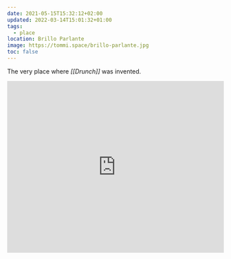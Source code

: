 ```yaml
---
date: 2021-05-15T15:32:12+02:00
updated: 2022-03-14T15:01:32+01:00
tags:
  - place
location: Brillo Parlante
image: https://tommi.space/brillo-parlante.jpg
toc: false
---
```

The very place where *[[Drunch]]* was invented.

<div class='embed'><iframe width='100%' height='400' frameborder='0' scrolling='no' marginheight='0' marginwidth='0' src='https://osm.org/export/embed.html?bbox=12.303400039672853%2C45.41056253235624%2C12.375497817993166%2C45.45880617595989&amp;marker=45.438198809931095%2C12.32689168471552'></iframe>
